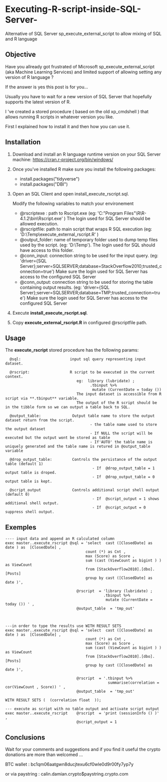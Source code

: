 # Executing-R-script-inside-SQL-Server-
Alternative of SQL Server sp_execute_external_script to allow mixing of SQL and R language 

## Objective

Have you allready got frustrated of Microsoft sp_execute_external_script (aka Machine Learning Services) and limited support of allowing 
setting any version of R language ?

If the answer is yes this post is for you...

Usually you have to wait for a new version of SQL Server that hopefully supports the latest version of R.

I 've created a stored procedure ( based on the old xp_cmdshell ) that allows running R scripts in whatever version you like. 

First I explained  how to install it and then how you can use it.

## Installation

1. Download and install an R language runtime version on your SQL Server machine:  https://cran.r-project.org/bin/windows/

2. Once you've installed R make sure you install the following packages: 
      - install.packages("tidyverse")
      - install.packages("DBI")

3. Open an SQL Client and open install_execute_rscript.sql.

   Modify the following variables to match your environement
    - @rscriptexe :     path to Rscript.exe (eg: 'C:\"Program Files"\R\R-4.1.2\bin\Rscript.exe' )
                        The login used for SQL Server should be allowed execution. 
    - @rscriptfile:     path to main script that wraps R SQL execution  (eg: 'D:\Temp\execute_external_rscript.R' )
    - @output_folder:   name of temporary folder used to dump temp files used by the script. (eg:  'D:\Temp\').
                        The login used for SQL should have access to this folder.
    - @conn_input:      connection string to be used for the input query. 
                        (eg: 'driver={SQL Server};server=SQLSERVER;database=StackOverflow2010;trusted_connection=true') 
                        Make sure the login used for SQL Server has access to the configured SQL Server 
    - @conn_output:     connection string to be used for storing the table containing output results. 
                        (eg: 'driver={SQL Server};server=SQLSERVER;database=TMP;trusted_connection=true') 
                        Make sure the login used for SQL Server has access to the configured SQL Server 

  4. Execute **install_execute_rscript.sql**.
  5. Copy **execute_external_rscript.R** in configured @rscriptfile path.


## Usage
                        
The __execute_rscript__  stored procedure has the following params:

      @sql:                      input sql query representing input dataset.
      
      @rscript:                  R script to be executed in the current context.
                                    eg:  library (lubridate) ;
                                          .tbinput %>% 
                                           mutate (CurrentDate = today ()) 
                                    The input dataset is accessible from R script via **.tbinput** variable.
                                    The output of the R script should be in the tibble form so we can output a table back to SQL.
                                    
      @output_table:              Output table name to store the output dataset return from the script.
                                          - the table name used to store the output dataset
                                          - If NULL the script will be executed but the output wont be stored as table
                                          - If'AUTO' the table name is uniquely generated and the table name is retured in @output_table variable
                                          
      @drop_output_table:         Controls the persistance of the output table (default 1)
                                           - If  @drop_output_table = 1 output table is droped.
                                           - If  @drop_output_table = 0 output table is kept.
                                           
      @script_output              Controls additional script shell output (default 0) 
                                           - If  @script_output = 1 shows additional shell output.
                                           - If  @script_output = 0 suppress shell output.          
## Exemples
```
---- input data and append an R calculated column
exec master..execute_rscript @sql = 'select  cast ([ClosedDate] as date ) as  [ClosedDate] , 
									count (*) as Cnt ,
									max (Score) as Score ,
									sum (cast (ViewCount as bigint ) ) as ViewCount 
									from [StackOverflow2010].[dbo].[Posts]
									group by cast ([ClosedDate] as date )',

								@rscript  = 'library (lubridate) ;
											.tbinput %>% 
											 mutate (CurrentDate = today ()) ' ,
								@output_table  = 'tmp_out'



---in order to type the results use WITH RESULT SETS
exec master..execute_rscript @sql = 'select  cast ([ClosedDate] as date ) as  [ClosedDate] , 
									count (*) as Cnt ,
									max (Score) as Score ,
									sum (cast (ViewCount as bigint ) ) as ViewCount 
									from [StackOverflow2010].[dbo].[Posts]
									group by cast ([ClosedDate] as date )',

								@rscript  = '.tbinput %>% 
											  summarise(correlation = cor(ViewCount , Score)) ' ,
								@output_table  = 'tmp_out'

WITH RESULT SETS (  (correlation float  ));  

--- execute as script with no table output and activate script output
exec master..execute_rscript	@rscript  = 'print (sessionInfo () )' ,
								@script_output = 1
```

## Conclusions

Wait for your comments and suggestions and if you find it useful the crypto donations are more than welcomed ...

BTC wallet : bc1qm06aatgwn8ducjtexu6cf0wle0d9r00fy7yp7y

or via paystring : calin.damian.crypto$paystring.crypto.com


